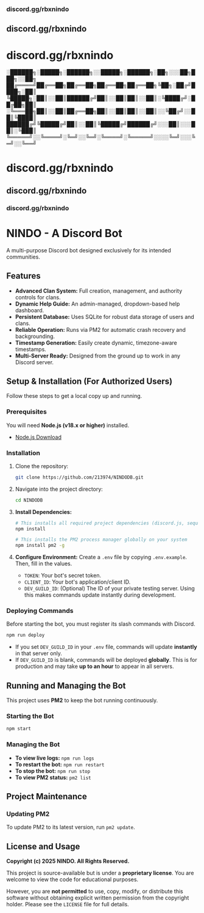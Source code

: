 ﻿
### discord.gg/rbxnindo

## discord.gg/rbxnindo

# discord.gg/rbxnindo

░██████╗░█████╗░██████╗░░█████╗░██████╗░██╗░░░██╗███╗░░██╗
██╔════╝██╔══██╗██╔══██╗██╔══██╗██╔══██╗╚██╗░██╔╝████╗░██║
╚█████╗░██║░░██║██████╔╝██║░░██║██║░░██║░╚████╔╝░██╔██╗██║
░╚═══██╗██║░░██║██╔══██╗██║░░██║██║░░██║░░╚██╔╝░░██║╚████║
██████╔╝╚█████╔╝██║░░██║╚█████╔╝██████╔╝░░░██║░░░██║░╚███║
╚═════╝░░╚════╝░╚═╝░░╚═╝░╚════╝░╚═════╝░░░░╚═╝░░░╚═╝░░╚══╝

# discord.gg/rbxnindo

## discord.gg/rbxnindo

### discord.gg/rbxnindo

# NINDO - A Discord Bot

A multi-purpose Discord bot designed exclusively for its intended communities.

## Features

*   **Advanced Clan System:** Full creation, management, and authority controls for clans.
*   **Dynamic Help Guide:** An admin-managed, dropdown-based help dashboard.
*   **Persistent Database:** Uses SQLite for robust data storage of users and clans.
*   **Reliable Operation:** Runs via PM2 for automatic crash recovery and backgrounding.
*   **Timestamp Generation:** Easily create dynamic, timezone-aware timestamps.
*   **Multi-Server Ready:** Designed from the ground up to work in any Discord server.

## Setup & Installation (For Authorized Users)

Follow these steps to get a local copy up and running.

### Prerequisites

You will need **Node.js (v18.x or higher)** installed.
*   [Node.js Download](https://nodejs.org/)

### Installation

1.  Clone the repository:
    ```sh
    git clone https://github.com/213974/NINDODB.git
    ```
2.  Navigate into the project directory:
    ```sh
    cd NINDODB
    ```
3.  **Install Dependencies:**
    ```sh
    # This installs all required project dependencies (discord.js, sequelize, etc.)
    npm install
    
    # This installs the PM2 process manager globally on your system
    npm install pm2 -g
    ```

4.  **Configure Environment:** Create a `.env` file by copying `.env.example`. Then, fill in the values.
    *   `TOKEN`: Your bot's secret token.
    *   `CLIENT_ID`: Your bot's application/client ID.
    *   `DEV_GUILD_ID`: (Optional) The ID of your private testing server. Using this makes commands update instantly during development.

### Deploying Commands

Before starting the bot, you must register its slash commands with Discord.

```sh
npm run deploy
```
*   If you set `DEV_GUILD_ID` in your `.env` file, commands will update **instantly** in that server only.
*   If `DEV_GUILD_ID` is blank, commands will be deployed **globally**. This is for production and may take **up to an hour** to appear in all servers.

## Running and Managing the Bot

This project uses **PM2** to keep the bot running continuously.

### Starting the Bot
```sh
npm start
```

### Managing the Bot
*   **To view live logs:** `npm run logs`
*   **To restart the bot:** `npm run restart`
*   **To stop the bot:** `npm run stop`
*   **To view PM2 status:** `pm2 list`

## Project Maintenance

### Updating PM2
To update PM2 to its latest version, run `pm2 update`.

## License and Usage

**Copyright (c) 2025 NINDO. All Rights Reserved.**

This project is source-available but is under a **proprietary license**. You are welcome to view the code for educational purposes.

However, you are **not permitted** to use, copy, modify, or distribute this software without obtaining explicit written permission from the copyright holder. Please see the `LICENSE` file for full details.